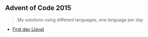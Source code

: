 ## Advent of Code 2015
> My solutions using different languages, one language per day

- [First day (Java)](./01/Main.java)
